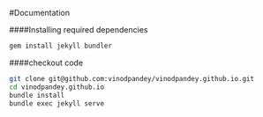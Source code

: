 #Documentation

####Installing required dependencies
```sh
gem install jekyll bundler
```

####checkout code
```sh
git clone git@github.com:vinodpandey/vinodpandey.github.io.git
cd vinodpandey.github.io
bundle install
bundle exec jekyll serve
```

